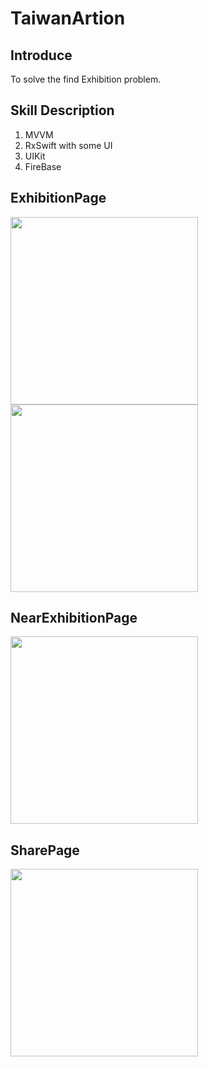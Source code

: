 # TaiwanArtion

## Introduce

To solve the find Exhibition problem.


## Skill Description

1. MVVM
2. RxSwift with some UI
3. UIKit
4. FireBase

## ExhibitionPage

<img src="https://github.com/terminal201467/TaiwanArtion/blob/MJ/GIF/ExhibitionPage.GIF" width="300">
<img src="https://github.com/terminal201467/TaiwanArtion/blob/MJ/GIF/ExhibitionDetail.GIF" width="300">

## NearExhibitionPage

<img src="https://github.com/terminal201467/TaiwanArtion/blob/MJ/GIF/NearPage.GIF" width="300">

## SharePage

<img src="https://github.com/terminal201467/TaiwanArtion/blob/MJ/GIF/SharePageToChoosePhoto.GIF" width="300">

